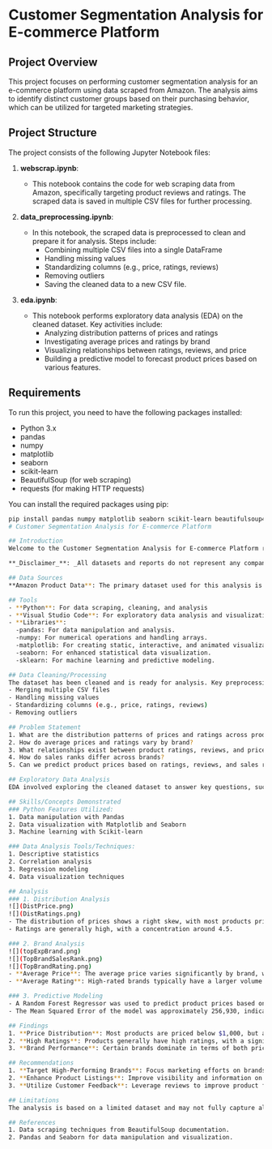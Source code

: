 # Customer Segmentation Analysis for E-commerce Platform

## Project Overview

This project focuses on performing customer segmentation analysis for an e-commerce platform using data scraped from Amazon. The analysis aims to identify distinct customer groups based on their purchasing behavior, which can be utilized for targeted marketing strategies.

## Project Structure

The project consists of the following Jupyter Notebook files:

1. **webscrap.ipynb**: 
   - This notebook contains the code for web scraping data from Amazon, specifically targeting product reviews and ratings. The scraped data is saved in multiple CSV files for further processing.

2. **data_preprocessing.ipynb**:
   - In this notebook, the scraped data is preprocessed to clean and prepare it for analysis. Steps include:
     - Combining multiple CSV files into a single DataFrame
     - Handling missing values
     - Standardizing columns (e.g., price, ratings, reviews)
     - Removing outliers
     - Saving the cleaned data to a new CSV file.

3. **eda.ipynb**:
   - This notebook performs exploratory data analysis (EDA) on the cleaned dataset. Key activities include:
     - Analyzing distribution patterns of prices and ratings
     - Investigating average prices and ratings by brand
     - Visualizing relationships between ratings, reviews, and price
     - Building a predictive model to forecast product prices based on various features.

## Requirements

To run this project, you need to have the following packages installed:

- Python 3.x
- pandas
- numpy
- matplotlib
- seaborn
- scikit-learn
- BeautifulSoup (for web scraping)
- requests (for making HTTP requests)

You can install the required packages using pip:

```bash
pip install pandas numpy matplotlib seaborn scikit-learn beautifulsoup4 requests
# Customer Segmentation Analysis for E-commerce Platform

## Introduction
Welcome to the Customer Segmentation Analysis for E-commerce Platform repository! This project aims to provide a comprehensive analysis of customer behavior using data scraped from Amazon. By performing customer segmentation, the project seeks to uncover distinct groups based on purchasing behavior, enabling targeted marketing strategies and enhanced customer satisfaction.

**_Disclaimer_**: _All datasets and reports do not represent any company, institution, or country but are based on simulated data to demonstrate analytical capabilities._

## Data Sources
**Amazon Product Data**: The primary dataset used for this analysis is the "cleaned_amazon_data.csv" file, containing detailed information about products, including price, ratings, reviews, and brand.

## Tools
- **Python**: For data scraping, cleaning, and analysis
- **Visual Studio Code**: For exploratory data analysis and visualization
- **Libraries**:
  -pandas: For data manipulation and analysis.
  -numpy: For numerical operations and handling arrays.
  -matplotlib: For creating static, interactive, and animated visualizations.
  -seaborn: For enhanced statistical data visualization.
  -sklearn: For machine learning and predictive modeling.

## Data Cleaning/Processing
The dataset has been cleaned and is ready for analysis. Key preprocessing steps include:
- Merging multiple CSV files
- Handling missing values
- Standardizing columns (e.g., price, ratings, reviews)
- Removing outliers

## Problem Statement
1. What are the distribution patterns of prices and ratings across products?
2. How do average prices and ratings vary by brand?
3. What relationships exist between product ratings, reviews, and price?
4. How do sales ranks differ across brands?
5. Can we predict product prices based on ratings, reviews, and sales ranks?

## Exploratory Data Analysis
EDA involved exploring the cleaned dataset to answer key questions, such as trends in pricing, brand performance, and correlations between ratings and reviews.

## Skills/Concepts Demonstrated
### Python Features Utilized:
1. Data manipulation with Pandas
2. Data visualization with Matplotlib and Seaborn
3. Machine learning with Scikit-learn

### Data Analysis Tools/Techniques:
1. Descriptive statistics
2. Correlation analysis
3. Regression modeling
4. Data visualization techniques

## Analysis
### 1. Distribution Analysis
![](DistPrice.png)
![](DistRatings.png)
- The distribution of prices shows a right skew, with most products priced below $1,000.
- Ratings are generally high, with a concentration around 4.5.

### 2. Brand Analysis
![](topExpBrand.png)
![](TopBrandSalesRank.png)
![](TopBrandRating.png)
- **Average Price**: The average price varies significantly by brand, with top brands commanding higher prices.
- **Average Rating**: High-rated brands typically have a larger volume of positive reviews.

### 3. Predictive Modeling
- A Random Forest Regressor was used to predict product prices based on ratings, reviews, and sales ranks.
- The Mean Squared Error of the model was approximately 256,930, indicating areas for improvement in predictive accuracy.

## Findings
1. **Price Distribution**: Most products are priced below $1,000, but a few premium products skew the average.
2. **High Ratings**: Products generally have high ratings, with a significant number of reviews correlating with ratings.
3. **Brand Performance**: Certain brands dominate in terms of both price and customer ratings.

## Recommendations
1. **Target High-Performing Brands**: Focus marketing efforts on brands that show high customer satisfaction and sales.
2. **Enhance Product Listings**: Improve visibility and information on lower-rated products to boost sales.
3. **Utilize Customer Feedback**: Leverage reviews to improve product features and address customer concerns.

## Limitations
The analysis is based on a limited dataset and may not fully capture all customer behaviors in the e-commerce landscape. The findings are for demonstration purposes.

## References
1. Data scraping techniques from BeautifulSoup documentation.
2. Pandas and Seaborn for data manipulation and visualization.
